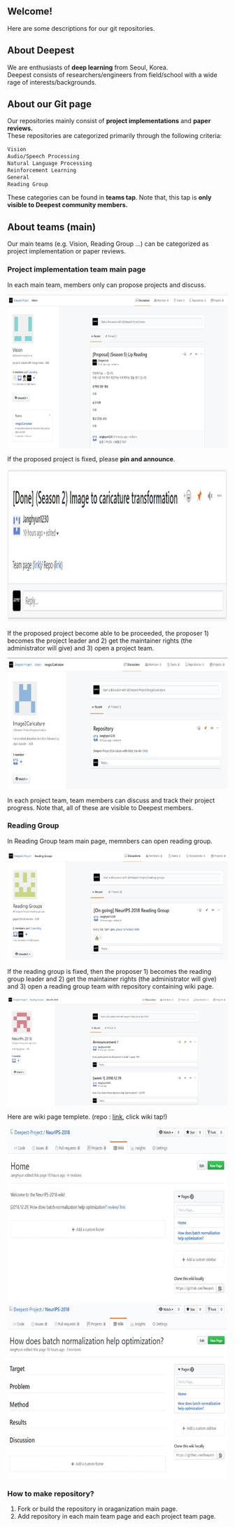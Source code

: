 ## Welcome!
Here are some descriptions for our git repositories. 

## About Deepest 
We are enthusiasts of **deep learning** from Seoul, Korea.  
Deepest consists of researchers/engineers from field/school with a wide rage of interests/backgrounds.

## About our Git page
Our repositories mainly consist of **project implementations** and **paper reviews.**  
These repositories are categorized primarily through the following criteria:  
```
Vision  
Audio/Speech Processing  
Natural Language Processing  
Reinforcement Learning  
General  
Reading Group
```

These categories can be found in **teams tap**. Note that, this tap is **only visible to Deepest community members.**

## About teams (main)  
Our main teams (e.g. Vision, Reading Group ...) can be categorized as project implementation or paper reviews.

### Project implementation team main page
In each main team, members only can propose projects and discuss. 

<img src=/captures/main_team1.JPG width="800" height="350" />

If the proposed project is fixed, please **pin and announce**.

<img src=/captures/main_team2.JPG width="800" height="350" />
  
If the proposed project become able to be proceeded, the proposer 1) becomes the project leader and 2) get the maintainer rights (the administrator will give) and 3) open a project team.

<img src=/captures/project_team1.JPG width="700" height="300" />

In each project team, team members can discuss and track their project progress. Note that, all of these are visible to Deepest members.


### Reading Group  
In Reading Group team main page, memnbers can open reading group.

<img src=/captures/RG_main.JPG width="700" height="250" />

If the reading group is fixed, then the proposer 1) becomes the reading group leader and 2) get the maintainer rights (the administrator will give) and 3) open a reading group team with repository containing wiki page.

<img src=/captures/RG1.JPG width="700" height="250" />

Here are wiki page templete. (repo : [link](https://github.com/Deepest-Project/NeurIPS-2018), click wiki tap!)

<img src=/captures/RG3.JPG width="700" height="400" />

<img src=/captures/RG4.JPG width="700" height="400" />

### How to make repository?  
1. Fork or build the repository in oraganization main page.  
2. Add repository in each main team page and each project team page.


